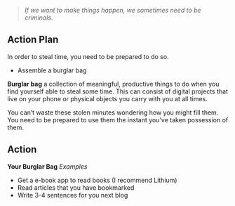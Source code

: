 > _If we want to make things happen, we sometimes need to be criminals_.

## Action Plan
In order to steal time, you need to be prepared to do so.

- Assemble a burglar bag

**Burglar bag** a collection of meaningful, productive things to do when you find yourself able to steal some time. This can consist of digital projects that live on your phone or physical objects you carry with you at all times.

You can’t waste these stolen minutes wondering how you might fill them. You need to be prepared to use them the instant you’ve taken possession of them.



## Action

**Your Burglar Bag**
*Examples*
- Get a e-book app to read books (I recommend Lithium)
- Read articles that you have bookmarked 
- Write 3-4 sentences for you next blog
